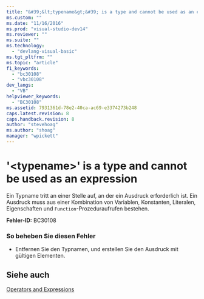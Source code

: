 ```yaml
---
title: "&#39;&lt;typename&gt;&#39; is a type and cannot be used as an expression | Microsoft Docs"
ms.custom: ""
ms.date: "11/16/2016"
ms.prod: "visual-studio-dev14"
ms.reviewer: ""
ms.suite: ""
ms.technology: 
  - "devlang-visual-basic"
ms.tgt_pltfrm: ""
ms.topic: "article"
f1_keywords: 
  - "bc30108"
  - "vbc30108"
dev_langs: 
  - "VB"
helpviewer_keywords: 
  - "BC30108"
ms.assetid: 7931361d-78e2-40ca-ac69-e3374273b248
caps.latest.revision: 8
caps.handback.revision: 8
author: "stevehoag"
ms.author: "shoag"
manager: "wpickett"
---
```

# &#39;&lt;typename&gt;&#39; is a type and cannot be used as an expression
Ein Typname tritt an einer Stelle auf, an der ein Ausdruck erforderlich ist.  Ein Ausdruck muss aus einer Kombination von Variablen, Konstanten, Literalen, Eigenschaften und `Function`\-Prozeduraufrufen bestehen.  
  
 **Fehler\-ID:** BC30108  
  
### So beheben Sie diesen Fehler  
  
-   Entfernen Sie den Typnamen, und erstellen Sie den Ausdruck mit gültigen Elementen.  
  
## Siehe auch  
 [Operators and Expressions](../../../visual-basic/programming-guide/language-features/operators-and-expressions/index.md)